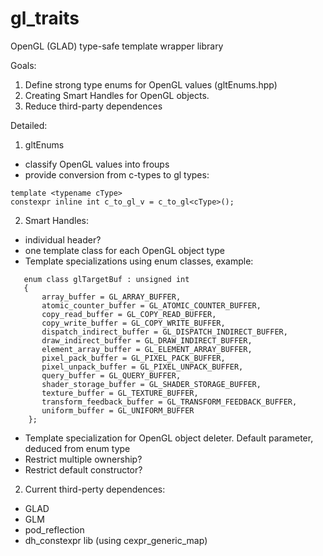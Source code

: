 # gl_traits

OpenGL (GLAD) type-safe template wrapper library


Goals:
1. Define strong type enums for OpenGL values (gltEnums.hpp)
2. Creating Smart Handles for OpenGL objects.
3. Reduce third-party dependences



Detailed:
1. gltEnums
 - classify OpenGL values into froups
 - provide conversion from c-types to gl types:
 ```
template <typename cType>
constexpr inline int c_to_gl_v = c_to_gl<cType>();
 ```
 
 2. Smart Handles: 
 - individual header?
 - one template class for each OpenGL object type
 - Template specializations using enum classes, example:
 
 ```
	enum class glTargetBuf : unsigned int 
	{
		array_buffer = GL_ARRAY_BUFFER,
		atomic_counter_buffer = GL_ATOMIC_COUNTER_BUFFER,
		copy_read_buffer = GL_COPY_READ_BUFFER,
		copy_write_buffer = GL_COPY_WRITE_BUFFER,
		dispatch_indirect_buffer = GL_DISPATCH_INDIRECT_BUFFER,
		draw_indirect_buffer = GL_DRAW_INDIRECT_BUFFER,
		element_array_buffer = GL_ELEMENT_ARRAY_BUFFER,
		pixel_pack_buffer = GL_PIXEL_PACK_BUFFER,
		pixel_unpack_buffer = GL_PIXEL_UNPACK_BUFFER,
		query_buffer = GL_QUERY_BUFFER,
		shader_storage_buffer = GL_SHADER_STORAGE_BUFFER,
		texture_buffer = GL_TEXTURE_BUFFER,
		transform_feedback_buffer = GL_TRANSFORM_FEEDBACK_BUFFER,
		uniform_buffer = GL_UNIFORM_BUFFER
     };
```
 - Template specialization for OpenGL object deleter. Default parameter, deduced from enum type
 - Restrict multiple ownership?
 - Restrict default constructor?
2. Current third-perty dependences:
 - GLAD
 - GLM
 - pod_reflection
 - dh_constexpr lib (using cexpr_generic_map)